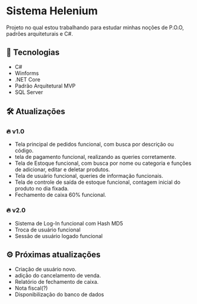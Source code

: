 # Sistema Helenium 
Projeto no qual estou trabalhando para estudar minhas noções de P.O.O, padrões arquiteturais e C#.

## 🔧 Tecnologias
- C#
- Winforms
- .NET Core
- Padrão Arquitetural MVP
- SQL Server

## 🛠 Atualizações

### 🔥 v1.0
- Tela principal de pedidos funcional, com busca por descrição ou código.
- tela de pagamento funcional, realizando as queries corretamente.
- Tela de Estoque funcional, com busca por nome ou categoria e funções de adicionar, editar e deletar produtos.
- Tela de usuário funcional, queries de informação funcionais.
- Tela de controle de saída de estoque funcional, contagem inicial do produto no dia fixada.
- Fechamento de caixa 60% funcional.

### 🔥 v2.0
- Sistema de Log-In funcional com Hash MD5
- Troca de usuário funcional
- Sessão de usuário logado funcional

## ⚙️ Próximas atualizações

- Criação de usuário novo.
- adição do cancelamento de venda.
- Relatório de fechamento de caixa.
- Nota fiscal(?)
- Disponibilização do banco de dados
